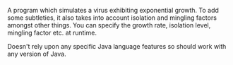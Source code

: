 A program which simulates a virus exhibiting exponential growth. To add some subtleties, it also takes into account isolation and mingling factors amongst other things. You can specify the growth rate, isolation level, mingling factor etc. at runtime.

Doesn't rely upon any specific Java language features so should work with any version of Java.
